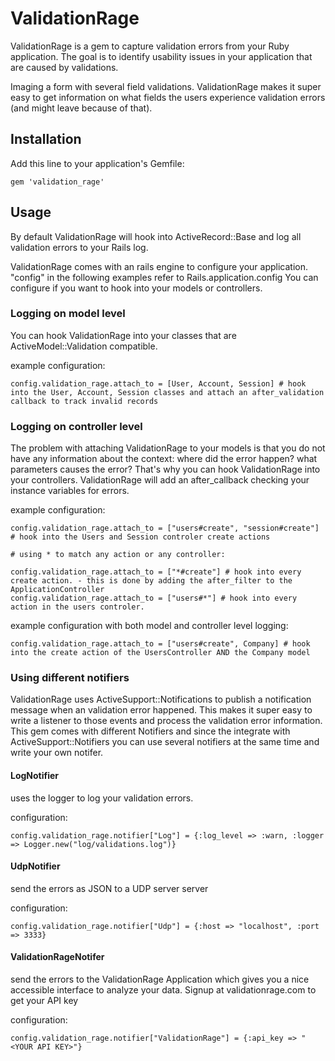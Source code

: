 # ValidationRage

ValidationRage is a gem to capture validation errors from your Ruby application.
The goal is to identify usability issues in your application that are caused by validations.

Imaging a form with several field validations. ValidationRage makes it super easy to get information on what fields the users experience validation errors (and might leave because of that).

## Installation

Add this line to your application's Gemfile:

    gem 'validation_rage'


## Usage

By default ValidationRage will hook into ActiveRecord::Base and log all validation errors to your Rails log.

ValidationRage comes with an rails engine to configure your application. "config" in the following examples refer to Rails.application.config
You can configure if you want to hook into your models or controllers.

### Logging on model level ###

You can hook ValidationRage into your classes that are ActiveModel::Validation compatible.

example configuration: 

    config.validation_rage.attach_to = [User, Account, Session] # hook into the User, Account, Session classes and attach an after_validation callback to track invalid records
  
### Logging on controller level ###

The problem with attaching ValidationRage to your models is that you do not have any information about the context: where did the error happen? what parameters causes the error? 
That's why you can hook ValidationRage into your controllers. ValidationRage will add an after_callback checking your instance variables for errors.

example configuration:

    config.validation_rage.attach_to = ["users#create", "session#create"] # hook into the Users and Session controler create actions
    
    # using * to match any action or any controller:
    
    config.validation_rage.attach_to = ["*#create"] # hook into every create action. - this is done by adding the after_filter to the ApplicationController
    config.validation_rage.attach_to = ["users#*"] # hook into every action in the users controler.
    
example configuration with both model and controller level logging:

    config.validation_rage.attach_to = ["users#create", Company] # hook into the create action of the UsersController AND the Company model


### Using different notifiers ###

ValidationRage uses ActiveSupport::Notifications to publish a notification message when an validation error happened. This makes it super easy to write a listener to those events and process the validation error information.
This gem comes with different Notifiers and since the integrate with ActiveSupport::Notifiers you can use several notifiers at the same time and write your own notifer.

#### LogNotifier ####

uses the logger to log your validation errors. 

configuration:

    config.validation_rage.notifier["Log"] = {:log_level => :warn, :logger => Logger.new("log/validations.log")}

#### UdpNotifier ####

send the errors as JSON to a UDP server server

configuration:

    config.validation_rage.notifier["Udp"] = {:host => "localhost", :port => 3333}


#### ValidationRageNotifer ####

send the errors to the ValidationRage Application which gives you a nice accessible interface to analyze your data.
Signup at validationrage.com to get your API key

configuration:

    config.validation_rage.notifier["ValidationRage"] = {:api_key => "<YOUR API KEY>"}
    


